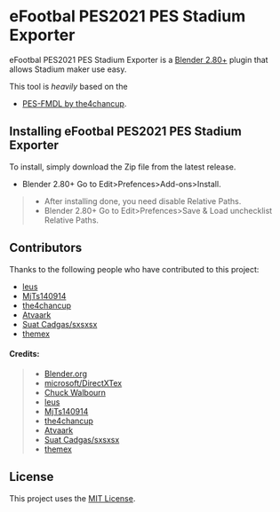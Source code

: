 # eFootbal PES2021 PES Stadium Exporter

eFootbal PES2021 PES Stadium Exporter  is a [Blender 2.80+](https://www.blender.org/) plugin that allows Stadium maker use easy.

This tool is *heavily* based on the 

* [PES-FMDL by the4chancup](https://github.com/the4chancup/pes-fmdl-blender). 


## Installing eFootbal PES2021 PES Stadium Exporter 

To install, simply download the Zip file from the latest release.

* Blender 2.80+ Go to Edit>Prefences>Add-ons>Install.
> * After installing done, you need disable Relative Paths.
> * Blender 2.80+ Go to Edit>Prefences>Save & Load unchecklist Relative Paths.




## Contributors

Thanks to the following people who have contributed to this project:

* [leus](https://github.com/leus/)
* [MjTs140914](https://www.facebook.com/MjTs140914/) 
* [the4chancup](https://github.com/the4chancup)
* [Atvaark](https://github.com/Atvaark)
* [Suat Cadgas/sxsxsx](https://evo-web.co.uk/members/sxsxsx.76315/)
* [themex](https://evo-web.co.uk/members/themex.302390/)

#### Credits:


> * [Blender.org](https://blenderartists.org/)
> * [microsoft/DirectXTex](https://github.com/microsoft/DirectXTex/releases)
> * [Chuck Walbourn](https://github.com/walbourn)
> * [leus](https://github.com/leus/)
> * [MjTs140914](https://www.facebook.com/MjTs140914/) 
> * [the4chancup](https://github.com/the4chancup)
> * [Atvaark](https://github.com/Atvaark)
> * [Suat Cadgas/sxsxsx](https://evo-web.co.uk/members/sxsxsx.76315/)
> * [themex](https://evo-web.co.uk/members/themex.302390/)


## License
This project uses the [MIT License](LICENSE.md).